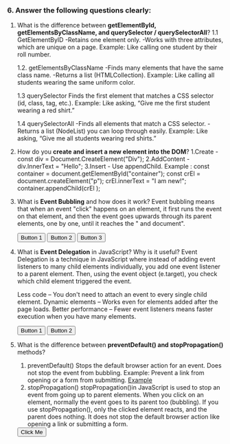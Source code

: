 ### 6. Answer the following questions clearly:

1. What is the difference between **getElementById, getElementsByClassName, and querySelector / querySelectorAll**?
   1.1 GetElementByID
   -Retains one element only.
   -Works with three attributes, which are unique on a page.
   Example: Like calling one student by their roll number.

   1.2. getElementsByClassName
   -Finds many elements that have the same class name.
   -Returns a list (HTMLCollection).
   Example: Like calling all students wearing the same uniform color.

   1.3 querySelector
   Finds the first element that matches a CSS selector (id, class, tag, etc.).
   Example: Like asking, “Give me the first student wearing a red shirt.”

   1.4 querySelectorAll
   -Finds all elements that match a CSS selector.
   -Returns a list (NodeList) you can loop through easily.
   Example: Like asking, “Give me all students wearing red shirts.”

2. How do you **create and insert a new element into the DOM**?
   1.Create - const div = Document.CreateElement("Div");
   2.AddContent - div.InnerText = "Hello";
   3.Insert - Use appendChild.
   Example :
   const container = document.getElementById("container");
   const crEl = document.createElement("p");
   crEl.innerText = "I am new!";
   container.appendChild(crEl );

3. What is **Event Bubbling** and how does it work?
   Event bubbling means that when an event "click" happens on an element, it first runs the event on that element, and then the event goes upwards through its parent elements, one by one, until it reaches the "<body> and document".
   <div id="container">
   <button class="btn">Button 1</button>
   <button class="btn">Button 2</button>
   <button class="btn">Button 3</button>
   </div>

   <script>
   const buttons = document.querySelectorAll(".btn");
   for (const button of buttons) {
   button.addEventListener("click", function () {
     console.log(`${button.innerText} clicked`);
   });
   }
   
   document.getElementById("container").addEventListener("click", function () {
   console.log("Container clicked");
   });
   </script>

4. What is **Event Delegation** in JavaScript? Why is it useful?
   Event Delegation is a technique in JavaScript where instead of adding event listeners to many child elements individually, you add one event listener to a parent element. Then, using the event object (e.target), you check which child element triggered the event.

   Less code – You don't need to attach an event to every single child element.
   Dynamic elements – Works even for elements added after the page loads.
   Better performance – Fewer event listeners means faster execution when you have many elements.

    <div id="container">
    <button class="btn">Button 1</button>
    <button class="btn">Button 2</button>
    </div>

    <script>
    const container = document.getElementById("container");
   
    container.addEventListener("click", function (e) {
    if (e.target.classList.contains("btn")) {
      console.log(`${e.target.innerText} clicked`);
    }
    });
    </script>

5. What is the difference between **preventDefault() and stopPropagation()** methods?

   1. preventDefault()
   Stops the default browser action for an event.
   Does not stop the event from bubbling.
   Example: Prevent a link from opening or a form from submitting.
   <a href="https://example.com" id="link">Example</a>
   <script>
   document.getElementById("link").addEventListener("click", function(e) { 
   e.preventDefault(); 
   console.log("Link click prevented!"); 
   });
   </script>

   2. stopPropagation()
   stopPropagation()in JavaScript is used to stop an event from going up to parent elements. When you click on an element, normally the event goes to its parent too (bubbling). If you use stopPropagation(), only the clicked element reacts, and the parent does nothing. It does not stop the default browser action like opening a link or submitting a form.
   <div id="parent"> 
   <button id="child">Click Me</button>
   </div>

   <script>
   document.getElementById("parent").addEventListener("click", function(e) { 
   console.log("Parent clicked");
   });
   
   document.getElementById("child").addEventListener("click", function(e) { 
   e.stopPropagation(); 
   console.log("Child clicked");
   });
   </script>
